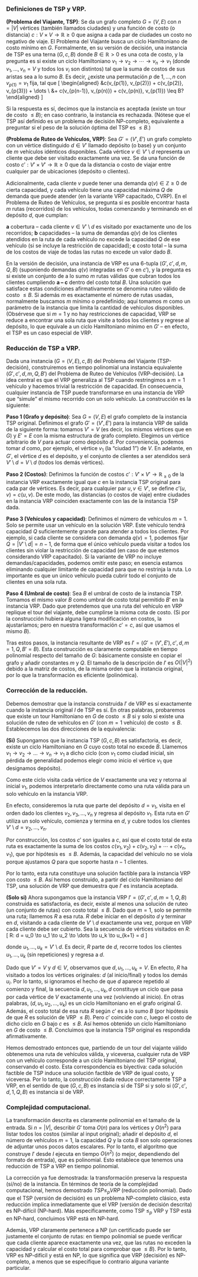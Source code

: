 ### Definiciones de TSP y VRP.
**(Problema del Viajante, TSP)**: Se da un grafo completo $G=(V,E)$ con $n=|V|$ vértices (también llamados ciudades) y una función de costo (o distancia) $c: V\times V \to \mathbb{R}{\ge 0}$ que asigna a cada par de ciudades un costo no negativo de viaje. El Problema del Viajante busca un ciclo Hamiltoniano de costo mínimo en $G$. Formalmente, en su versión de decisión, una instancia de TSP es una terna $(G,c,B)$ donde $B\in \mathbb{R}{>0}$ es una cota de costo, y la pregunta es si existe un ciclo Hamiltoniano $v_{1}\to v_{2}\to \cdots \to v_{n}\to v_{1}$ (donde ${v_1,\ldots,v_n}=V$ y todos los $v_i$ son distintos) tal que la suma de costos de sus aristas sea a lo sumo $B$​. Es decir, ¿existe una permutación $p$ de ${1,\dots,n}$ con $v_{p(1)}=v_{1}$ fija, tal que
\[
\begin{aligned}
    &c(v_{p(1)}, v_{p(2)}) + c(v_{p(2)}, v_{p(3)}) + \dots \\
    &+ c(v_{p(n-1)}, v_{p(n)}) + c(v_{p(n)}, v_{p(1)}) \leq B?
\end{aligned}
\]

Si la respuesta es sí, decimos que la instancia es aceptada (existe un tour de costo $\le B$); en caso contrario, la instancia es rechazada. (Nótese que el TSP así definido es un problema de decisión NP-completo​, equivalente a preguntar si el peso de la solución óptima del TSP es $\le B$.)

**(Problema de Ruteo de Vehículos, VRP)**: Sea $G'=(V',E')$ un grafo completo con un vértice distinguido $d\in V'$ llamado depósito (o base) y un conjunto de $m$ vehículos idénticos disponibles. Cada vértice $v\in V'\setminus{d}$ representa un cliente que debe ser visitado exactamente una vez. Se da una función de costo $c':V'\times V' \to \mathbb{R}{\ge 0}$ que da la distancia o costo de viajar entre cualquier par de ubicaciones (depósito o clientes). 

Adicionalmente, cada cliente $v$ puede tener una demanda $q(v)\in \mathbb{Z}{\ge 0}$ de cierta capacidad, y cada vehículo tiene una capacidad máxima $Q$ de demanda que puede atender (en la variante VRP capacitado, CVRP). En el Problema de Ruteo de Vehículos, se pregunta si es posible encontrar hasta $m$ rutas (recorridos) de los vehículos, todas comenzando y terminando en el depósito $d$, que cumplan:
 
**a** cobertura – cada cliente $v\in V'\setminus{d}$ es visitado por exactamente uno de los recorridos; 
**b** capacidades – la suma de demandas $q(v)$ de los clientes atendidos en la ruta de cada vehículo no excede la capacidad $Q$ de ese vehículo (si se incluye la restricción de capacidad);
**c** costo total – la suma de los costos de viaje de todas las rutas no excede un valor dado $B$. 

En la versión de decisión, una instancia de VRP es una 6-tupla $(G',c',d,m,Q,B)$ (suponiendo demandas $q(v)$ integradas en $G'$ o en $c'$), y la pregunta es si existe un conjunto de a lo sumo $m$ rutas válidas que cubran todos los clientes cumpliendo **a – c** dentro del costo total $B$. Una solución que satisface estas condiciones afirmativamente se denomina ruteo válido de costo $\le B$. Si además $m$ es exactamente el número de rutas usadas, normalmente buscamos $m$ mínimo o predefinido; aquí tomamos $m$ como un parámetro de la instancia que limita la cantidad de vehículos disponibles. (Obsérvese que si $m=1$ y no hay restricciones de capacidad, VRP se reduce a encontrar una sola ruta que visite a todos los clientes y regrese al depósito, lo que equivale a un ciclo Hamiltoniano mínimo en $G'$ – en efecto, el TSP es un caso especial de VRP​.

### Reducción de TSP a VRP.
Dada una instancia $(G=(V,E),c,B)$ del Problema del Viajante (TSP-decisión), construiremos en tiempo polinomial una instancia equivalente $(G',c',d,m,Q,B')$ del Problema de Ruteo de Vehículos (VRP-decisión). La idea central es que el VRP generaliza al TSP cuando restringimos a $m=1$ vehículo y hacemos trivial la restricción de capacidad. En consecuencia, cualquier instancia de TSP puede transformarse en una instancia de VRP que “simule” el mismo recorrido con un solo vehículo. La construcción es la siguiente:

**Paso 1 (Grafo y depósito)**: Sea $G=(V,E)$ el grafo completo de la instancia TSP original. Definimos el grafo $G'=(V',E')$ para la instancia VRP de salida de la siguiente forma: tomamos $V'=V$ (es decir, los mismos vértices que en $G$) y $E'=E$ con la misma estructura de grafo completo. Elegimos un vértice arbitrario de $V$ para actuar como depósito $d$. Por conveniencia, podemos tomar $d$ como, por ejemplo, el vértice $v_1$ (la “ciudad 1”) de $V$. En adelante, en $G'$, el vértice $d$ es el depósito, y el conjunto de clientes a ser atendidos será $V'\setminus{d}=V\setminus{d}$ (todos los demás vértices).

**Paso 2 (Costos)**: Definimos la función de costos $c':V'\times V'\to \mathbb{R}_{\ge 0}$ de la instancia VRP exactamente igual que $c$ en la instancia TSP original para cada par de vértices. Es decir, para cualquier par $u,v\in V'$, se define $c'(u,v)=c(u,v)$. De este modo, las distancias (o costos de viaje) entre ciudades en la instancia VRP coinciden exactamente con las de la instancia TSP dada.

**Paso 3 (Vehículos y capacidad)**: Definimos el número de vehículos $m=1$. Solo se permite usar un vehículo en la solución VRP. Este vehículo tendrá capacidad $Q$ suficientemente grande para atender a todos los clientes. Por ejemplo, si cada cliente se considera con demanda $q(v)=1$, podemos fijar $Q=|V'\setminus{d}| = n-1$, de forma que el único vehículo pueda visitar a todos los clientes sin violar la restricción de capacidad (en caso de que estemos considerando VRP capacitado). Si la variante de VRP no incluye demandas/capacidades, podemos omitir este paso; en esencia estamos eliminando cualquier limitante de capacidad para que no restrinja la ruta. Lo importante es que un único vehículo pueda cubrir todo el conjunto de clientes en una sola ruta.

**Paso 4 (Umbral de costo)**: Sea $B$ el umbral de costo de la instancia TSP. Tomamos el mismo valor $B$ como umbral de costo total permitido $B'$ en la instancia VRP. Dado que pretendemos que una ruta del vehículo en VRP replique el tour del viajante, debe cumplirse la misma cota de costo. (Si por la construcción hubiera alguna ligera modificación en costos, la ajustaríamos; pero en nuestra transformación $c'=c$, así que usamos el mismo $B$).

Tras estos pasos, la instancia resultante de VRP es $I' = (G'=(V',E'),c',d,m=1,Q,B' = B)$. Esta construcción es claramente computable en tiempo polinomial respecto del tamaño de $G$: básicamente consiste en copiar el grafo y añadir constantes $m$ y $Q$. El tamaño de la descripción de $I'$ es $O(|V|^2)$ debido a la matriz de costos, de la misma orden que la instancia original, por lo que la transformación es eficiente (polinómica).

### Corrección de la reducción.
Debemos demostrar que la instancia construida $I'$ de VRP es sí exactamente cuando la instancia original $I$ de TSP es sí. En otras palabras, probaremos que existe un tour Hamiltoniano en $G$ de costo $\le B$ si y solo si existe una solución de ruteo de vehículos en $G'$ (con $m=1$ vehículo) de costo $\le B$. Establecemos las dos direcciones de la equivalencia:

**(Si)** Supongamos que la instancia TSP $(G,c,B)$ es satisfactoria, es decir, existe un ciclo Hamiltoniano en $G$ cuyo costo total no excede $B$. 
Llamemos $v_{1}\to v_{2}\to \dots \to v_{n}\to v_{1}$ a dicho ciclo (con $v_1$ como ciudad inicial, sin pérdida de generalidad podemos elegir como inicio el vértice $v_1$ que designamos depósito). 

Como este ciclo visita cada vértice de $V$ exactamente una vez y retorna al inicial $v_1$, podemos interpretarlo directamente como una ruta válida para un solo vehículo en la instancia VRP. 

En efecto, consideremos la ruta que parte del depósito $d=v_1$, visita en el orden dado los clientes $v_2, v_3, \dots, v_n$ y regresa al depósito $v_1$. Esta ruta en $G'$ utiliza un solo vehículo, comienza y termina en $d$, y cubre todos los clientes $V'\setminus{d} = {v_2,\dots,v_n}$. 

Por construcción, los costos $c'$ son iguales a $c$, así que el costo total de esta ruta es exactamente la suma de los costos $c(v_1,v_2)+c(v_2,v_3)+\cdots+c(v_n,v_1)$, que por hipótesis es $\le B$. Además, la capacidad del vehículo no se viola porque ajustamos $Q$ para que soporte hasta $n-1$ clientes. 

Por lo tanto, esta ruta constituye una solución factible para la instancia VRP con costo $\le B$. Así hemos construido, a partir del ciclo Hamiltoniano del TSP, una solución de VRP que demuestra que $I'$ es instancia aceptada.

**(Solo si)** Ahora supongamos que la instancia VRP $I'=(G',c',d,m=1,Q,B)$ construida es satisfactoria, es decir, existe al menos una solución de ruteo (un conjunto de rutas) con costo total $\le B$. Dado que $m=1$, solo se permite una ruta; llamemos $R$ a esa ruta. $R$ debe iniciar en el depósito $d$ y terminar en $d$, visitando a cada cliente de $V'\setminus{d}$ exactamente una vez, porque en VRP cada cliente debe ser cubierto. 
Sea la secuencia de vértices visitados en $R$:
\[
R: d = u_0 \to u_1 \to u_2 \to \dots \to u_k \to u_{k+1} = d
\]

donde ${u_1,\dots,u_k} = V'\setminus{d}$. Es decir, $R$ parte de $d$, recorre todos los clientes $u_1,\ldots,u_k$ (sin repeticiones) y regresa a $d$. 

Dado que $V' = V$ y $d\in V$, observamos que ${d, u_1,\ldots,u_k} = V$. En efecto, $R$ ha visitado a todos los vértices originales: $d$ (al inicio/final) y todos los demás $u_i$. Por lo tanto, si ignoramos el hecho de que $d$ aparece repetido al comienzo y final, la secuencia $d, u_1, \ldots, u_k, d$ constituye un ciclo que pasa por cada vértice de $V$ exactamente una vez (volviendo al inicio). En otras palabras, $(d, u_1, u_2, \ldots, u_k)$ es un ciclo Hamiltoniano en el grafo original $G$. Además, el costo total de esa ruta $R$ según $c'$ es a lo sumo $B$ (por hipótesis de que $R$ es solución de VRP $\le B$). Pero $c'$ coincide con $c$, luego el costo de dicho ciclo en $G$ bajo $c$ es $\le B$. Así hemos obtenido un ciclo Hamiltoniano en $G$ de costo $\le B$. 
Concluimos que la instancia TSP original es respondida afirmativamente.

Hemos demostrado entonces que, partiendo de un tour del viajante válido obtenemos una ruta de vehículos válida, y viceversa, cualquier ruta de VRP con un vehículo corresponde a un ciclo Hamiltoniano del TSP original, conservando el costo. Esta correspondencia es biyectiva: cada solución factible de TSP induce una solución factible de VRP de igual costo, y viceversa. Por lo tanto, la construcción dada reduce correctamente TSP a VRP, en el sentido de que $(G,c,B)$ es instancia sí de TSP si y solo si $(G',c',d,1,Q,B)$ es instancia sí de VRP.

### Complejidad computacional.
La transformación descrita es claramente polinomial en el tamaño de la entrada. Si $n=|V|$, describir $G'$ toma $O(n)$ para los vértices y $O(n^2)$ para listar todos los costos (similar al input original); añadir el depósito $d$, el número de vehículos $m=1$, la capacidad $Q$ y la cota $B$ son solo operaciones de adjuntar unos pocos datos escalares. Por lo tanto, el algoritmo que construye $I'$ desde $I$ ejecuta en tiempo $O(n^2)$ (o mejor, dependiendo del formato de entrada), que es polinomial. Esto establece que tenemos una reducción de TSP a VRP en tiempo polinomial. 

La corrección ya fue demostrada: la transformación preserva la respuesta (sí/no) de la instancia. En términos de teoría de la complejidad computacional, hemos demostrado $TSP \le_p VRP$ (reducción polinomial).
Dado que el TSP (versión de decisión) es un problema NP-completo clásico​, esta reducción implica inmediatamente que el VRP (versión de decisión descrita) es NP-difícil (NP-hard). Más específicamente, como TSP $\le_p$ VRP y TSP está en NP-hard, concluimos VRP está en NP-hard​.

Además, VRP claramente pertenece a NP (un certificado puede ser justamente el conjunto de rutas: en tiempo polinomial se puede verificar que cada cliente aparece exactamente una vez, que las rutas no exceden la capacidad y calcular el costo total para comprobar que $\le B$). Por lo tanto, VRP es NP-difícil y está en NP, lo que significa que VRP (decisión) es NP-completo, a menos que se especifique lo contrario alguna variante particular. 

